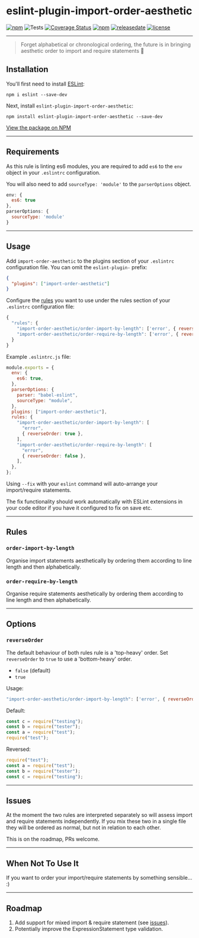 # eslint-plugin-import-order-aesthetic

[![npm](https://img.shields.io/npm/dt/eslint-plugin-import-order-aesthetic.svg)](https://www.npmjs.com/package/eslint-plugin-import-order-aesthetic)
![Tests](https://github.com/Recidvst/eslint-plugin-import-order-aesthetic/actions/workflows/test.yml/badge.svg?branch=master)
[![Coverage Status](https://coveralls.io/repos/github/Recidvst/eslint-plugin-import-order-aesthetic/badge.svg?branch=master)](https://coveralls.io/github/Recidvst/eslint-plugin-import-order-aesthetic?branch=master)
[![npm](https://img.shields.io/npm/v/eslint-plugin-import-order-aesthetic.svg)](https://www.npmjs.com/package/eslint-plugin-import-order-aesthetic)
[![releasedate](https://img.shields.io/github/release-date/Recidvst/eslint-plugin-import-order-aesthetic)](https://github.com/Recidvst/eslint-plugin-import-order-aesthetic/releases)
[![license](https://img.shields.io/github/license/recidvst/eslint-plugin-import-order-aesthetic.svg)](https://github.com/Recidvst/eslint-plugin-import-order-aesthetic/blob/master/LICENSE)

---

> Forget alphabetical or chronological ordering, the future is in bringing aesthetic order to import and require statements 🌺

## Installation

You'll first need to install [ESLint](http://eslint.org):

```
npm i eslint --save-dev
```

Next, install `eslint-plugin-import-order-aesthetic`:

```
npm install eslint-plugin-import-order-aesthetic --save-dev
```

[View the package on NPM](https://www.npmjs.com/package/eslint-plugin-import-order-aesthetic "View the package on NPM")

---

## Requirements

As this rule is linting es6 modules, you are required to add `es6` to the `env` object in your `.eslintrc` configuration.

You will also need to add `sourceType: 'module'` to the `parserOptions` object.

```js
env: {
  es6: true
},
parserOptions: {
  sourceType: 'module'
}
```

---

## Usage

Add `import-order-aesthetic` to the plugins section of your `.eslintrc` configuration file. You can omit the `eslint-plugin-` prefix:

```json
{
  "plugins": ["import-order-aesthetic"]
}
```

Configure the [rules](#rules "Rules section of this readme") you want to use under the rules section of your `.eslintrc` configuration file:

```js
{
  "rules": {
    "import-order-aesthetic/order-import-by-length": ['error', { reverseOrder: true }],
    "import-order-aesthetic/order-require-by-length": ['error', { reverseOrder: false }],
  }
}
```

Example `.eslintrc.js` file:

```js
module.exports = {
  env: {
    es6: true,
  },
  parserOptions: {
    parser: "babel-eslint",
    sourceType: "module",
  },
  plugins: ["import-order-aesthetic"],
  rules: {
    "import-order-aesthetic/order-import-by-length": [
      "error",
      { reverseOrder: true },
    ],
    "import-order-aesthetic/order-require-by-length": [
      "error",
      { reverseOrder: false },
    ],
  },
};
```

Using `--fix` with your `eslint` command will auto-arrange your import/require statements.

The fix functionality should work automatically with ESLint extensions in your code editor if you have it configured to fix on save etc.

---

## Rules

### `order-import-by-length`

Organise import statements aesthetically by ordering them according to line length and then alphabetically.

### `order-require-by-length`

Organise require statements aesthetically by ordering them according to line length and then alphabetically.

---

## Options

### `reverseOrder`

The default behaviour of both rules rule is a 'top-heavy' order. Set `reverseOrder` to `true` to use a 'bottom-heavy' order.

- `false` (default)
- `true`

Usage:

```js
"import-order-aesthetic/order-import-by-length": ['error', { reverseOrder: true }],
```

Default:

```js
const c = require("testing");
const b = require("tester");
const a = require("test");
require("test");
```

Reversed:

```js
require("test");
const a = require("test");
const b = require("tester");
const c = require("testing");
```

---

## Issues

At the moment the two rules are interpreted separately so will assess import and require statements independently. If you mix these two in a single file they will be ordered as normal, but not in relation to each other.

This is on the roadmap, PRs welcome.

---

## When Not To Use It

If you want to order your import/require statements by something sensible... :)

---

## Roadmap

1. Add support for mixed import & require statement (see [issues](#issues)).
2. Potentially improve the ExpressionStatement type validation.
